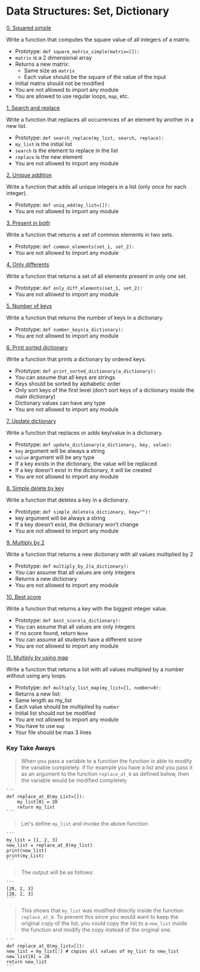# Data Structures: Set, Dictionary

[0. Squared simple](./0-square_matrix_simple.py)

Write a function that computes the square value of all integers of a matrix.

- Prototype: `def square_matrix_simple(matrix=[]):`
- `matrix` is a 2 dimensional array
- Returns a new matrix:
	- Same size as `matrix`
	- Each value should be the square of the value of the input
- Initial matrix should not be modified
- You are not allowed to import any module
- You are allowed to use regular loops, `map`, etc.


[1. Search and replace](./1-search_replace.py)

Write a function that replaces all occurrences of an element by another in a new list.

- Prototype: `def search_replace(my_list, search, replace):`
- `my_list` is the initial list
- `search` is the element to replace in the list
- `replace` is the new element
- You are not allowed to import any module


[2. Unique addition](./2-uniq_add.py)

Write a function that adds all unique integers in a list (only once for each integer).

- Prototype: `def uniq_add(my_list=[]):`
- You are not allowed to import any module

[3. Present in both](./3-common_elements.py)

Write a function that returns a set of common elements in two sets.

- Prototype: `def common_elements(set_1, set_2):`
- You are not allowed to import any module

[4. Only differents](./4-only_diff_elements.py)

Write a function that returns a set of all elements present in only one set.

- Prototype: `def only_diff_elements(set_1, set_2):`
- You are not allowed to import any module

[5. Number of keys](./5-number_keys.py)

Write a function that returns the number of keys in a dictionary.

- Prototype: `def number_keys(a_dictionary):`
- You are not allowed to import any module

[6. Print sorted dictionary](./6-print_sorted_dictionary.py)

Write a function that prints a dictionary by ordered keys.

- Prototype: `def print_sorted_dictionary(a_dictionary):`
- You can assume that all keys are strings
- Keys should be sorted by alphabetic order
- Only sort keys of the first level (don’t sort keys of a dictionary inside the main dictionary)
- Dictionary values can have any type
- You are not allowed to import any module

[7. Update dictionary](./7-update_dictionary.py)

Write a function that replaces or adds key/value in a dictionary.

- Prototype: `def update_dictionary(a_dictionary, key, value):`
- `key` argument will be always a string
- `value` argument will be any type
- If a key exists in the dictionary, the value will be replaced
- If a key doesn’t exist in the dictionary, it will be created
- You are not allowed to import any module

[8. Simple delete by key](./8-simple_delete.py)

Write a function that deletes a key in a dictionary.

- Prototype: `def simple_delete(a_dictionary, key=""):`
- key argument will be always a string
- If a key doesn’t exist, the dictionary won’t change
- You are not allowed to import any module

[9. Multiply by 2](./9-multiply_by_2.py)

Write a function that returns a new dictionary with all values multiplied by 2

- Prototype: `def multiply_by_2(a_dictionary):`
- You can assume that all values are only integers
- Returns a new dictionary
- You are not allowed to import any module

[10. Best score](./10-best_score.py)

Write a function that returns a key with the biggest integer value.

- Prototype: `def best_score(a_dictionary):`
- You can assume that all values are only integers
- If no score found, return `None`
- You can assume all students have a different score
- You are not allowed to import any module

[11. Multiply by using map](./11-multiply_list_map.py)

Write a function that returns a list with all values multiplied by a number without using any loops.

- Prototype: `def multiply_list_map(my_list=[], number=0):`
- Returns a new list:
- Same length as my_list
- Each value should be multiplied by `number`
- Initial list should not be modified
- You are not allowed to import any module
- You have to use `map`
- Your file should be max 3 lines

### Key Take Aways

> When you pass a variable to a function the function is able to modify the variable completely.
> If for example you have a list and you pass it as an argument to the function `replace_at_0` as defined below, then the variable would be modified completely

	```
	def replace_at_0(my_List=[]):
		my_list[0] = 20
		return my_list
	```

> Let's define `my_list` and invoke the above function:

	```
	my_list = [1, 2, 3]
	new_list = replace_at_0(my_list)
	print(new_list)
	print(my_List)
	```

> The output will be as follows:

	```
	[20, 2, 3]
	[20, 2, 3]
	```
> This shows that `my_list` was modified directly inside the function `replace_at_0`. To prevent this since you would want to keep the original copy of the list, you could copy the list to a `new_list` inside the function and modify the copy instead of the original one.

	```
	def replace_at_0(my_list=[]):
	new_list = my_list[:] # copies all values of my_list to new_list
	new_list[0] = 20
	return new_list
	```
